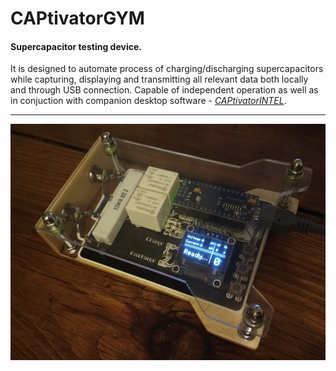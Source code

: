 # CAPtivatorGYM

<h4>Supercapacitor testing device.</h4> 

It is designed to automate process of charging/discharging supercapacitors while capturing, displaying and transmitting all relevant data both locally and through USB connection. Capable of independent operation as well as in conjuction with companion desktop software - <a href="https://github.com/Nikolichnik/CAPtivatorINTEL"><em>CAPtivatorINTEL</em></a>.

<hr>

![alt text](https://raw.githubusercontent.com/Nikolichnik/CAPtivatorGYM/master/CAPtivatorGYM.jpg)
